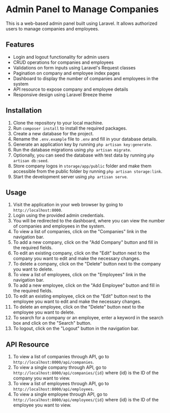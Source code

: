 # Admin Panel to Manage Companies

This is a web-based admin panel built using Laravel. It allows authorized users to manage companies and employees.

## Features

- Login and logout functionality for admin users
- CRUD operations for companies and employees
- Validations on form inputs using Laravel's Request classes
- Pagination on company and employee index pages
- Dashboard to display the number of companies and employees in the system
- API resource to expose company and employee details
- Responsive design using Laravel Breeze theme

## Installation

1. Clone the repository to your local machine.
2. Run `composer install` to install the required packages.
3. Create a new database for the project.
4. Rename the `.env.example` file to `.env` and fill in your database details.
5. Generate an application key by running `php artisan key:generate`.
6. Run the database migrations using `php artisan migrate`.
7. Optionally, you can seed the database with test data by running `php artisan db:seed`.
8. Store company logos in `storage/app/public` folder and make them accessible from the public folder by running `php artisan storage:link`.
9. Start the development server using `php artisan serve`.

## Usage

1. Visit the application in your web browser by going to `http://localhost:8000`.
2. Login using the provided admin credentials.
3. You will be redirected to the dashboard, where you can view the number of companies and employees in the system.
4. To view a list of companies, click on the "Companies" link in the navigation bar.
5. To add a new company, click on the "Add Company" button and fill in the required fields.
6. To edit an existing company, click on the "Edit" button next to the company you want to edit and make the necessary changes.
7. To delete a company, click on the "Delete" button next to the company you want to delete.
8. To view a list of employees, click on the "Employees" link in the navigation bar.
9. To add a new employee, click on the "Add Employee" button and fill in the required fields.
10. To edit an existing employee, click on the "Edit" button next to the employee you want to edit and make the necessary changes.
11. To delete an employee, click on the "Delete" button next to the employee you want to delete.
12. To search for a company or an employee, enter a keyword in the search box and click on the "Search" button.
13. To logout, click on the "Logout" button in the navigation bar.

## API Resource

1. To view a list of companies through API, go to `http://localhost:8000/api/companies`.
2. To view a single company through API, go to `http://localhost:8000/api/companies/{id}` where {id} is the ID of the company you want to view.
3. To view a list of employees through API, go to `http://localhost:8000/api/employees`.
4. To view a single employee through API, go to `http://localhost:8000/api/employees/{id}` where {id} is the ID of the employee you want to view.

